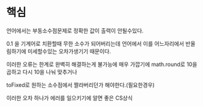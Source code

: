# 핵심

언어에서는 부동소수점문제로 정확한 값이 출력이 안될수있다.

0.1 을 기계어로 치환할때 무한 소수가 되어버리는데 언어에서 이를 어느자리에서 반올림하기에 미세할수있는 오차가생기기 때문이다.

이러한 오류는 한계로 완벽히 해결하는게 불가능에 매우 가깝기에 math.round로 10을곱하고 다시 10을 나눠 맞추거나

toFixed로 원하는 소수점에서 짤라버리던가 해야한다.(필요한경우)

이러한 오차 하나가 에러를 일으키기에 알면 좋은 CS상식